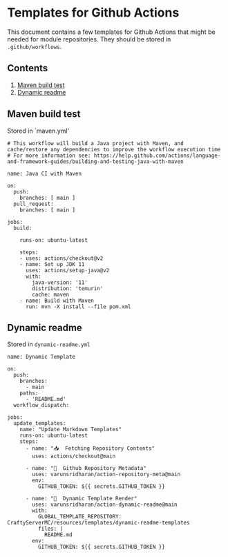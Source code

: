 # Templates for Github Actions
This document contains a few templates for Github Actions that might be needed for module repositories. They should be stored in `.github/workflows`.
## Contents
1. [Maven build test](#maven-test)
2. [Dynamic readme](#dynamic-readme)
## Maven build test<a id='maven-test'></a>
Stored in `maven.yml'
```YML
# This workflow will build a Java project with Maven, and cache/restore any dependencies to improve the workflow execution time
# For more information see: https://help.github.com/actions/language-and-framework-guides/building-and-testing-java-with-maven

name: Java CI with Maven

on:
  push:
    branches: [ main ]
  pull_request:
    branches: [ main ]

jobs:
  build:

    runs-on: ubuntu-latest

    steps:
    - uses: actions/checkout@v2
    - name: Set up JDK 11
      uses: actions/setup-java@v2
      with:
        java-version: '11'
        distribution: 'temurin'
        cache: maven
    - name: Build with Maven
      run: mvn -X install --file pom.xml
```
## Dynamic readme<a id='dynamic-readme'></a>
Stored in `dynamic-readme.yml`
```YML
name: Dynamic Template

on:
  push:
    branches:
      - main
    paths:
      - 'README.md'
  workflow_dispatch:

jobs:
  update_templates:
    name: "Update Markdown Templates"
    runs-on: ubuntu-latest
    steps:
      - name: "📥  Fetching Repository Contents"
        uses: actions/checkout@main

      - name: "💾  Github Repository Metadata"
        uses: varunsridharan/action-repository-meta@main
        env:
          GITHUB_TOKEN: ${{ secrets.GITHUB_TOKEN }}

      - name: "💫  Dynamic Template Render"
        uses: varunsridharan/action-dynamic-readme@main
        with:
          GLOBAL_TEMPLATE_REPOSITORY: CraftyServerMC/resources/templates/dynamic-readme-templates
          files: |
            README.md
        env:
          GITHUB_TOKEN: ${{ secrets.GITHUB_TOKEN }}
```